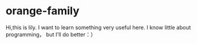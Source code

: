 # orange-family
Hi,this is lily.
I want to learn something very useful here.
I know little about programming，
but I’ll do better：）

